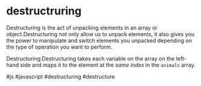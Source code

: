 # destructruring
Destructuring is the act of unpacking elements in an array or object.Destructuring not only allow us to unpack elements, it also gives you the power to manipulate and switch elements you unpacked depending on the type of operation you want to perform.

Destructuring:Destructuring takes each variable on the array on the left-hand side and maps it to the element at the _same index_ in the `animals` array.

#js #javascript #destructuring
#destructure
